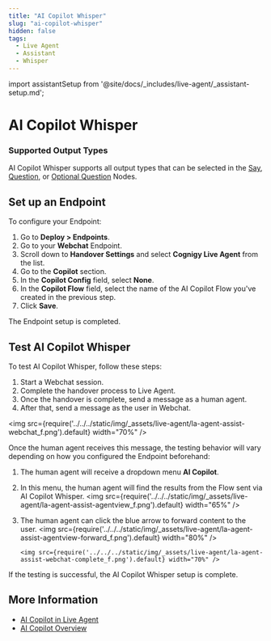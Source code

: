 ```yaml
---
title: "AI Copilot Whisper"
slug: "ai-copilot-whisper"
hidden: false
tags:
  - Live Agent
  - Assistant
  - Whisper
---
```

import assistantSetup from '@site/docs/_includes/live-agent/_assistant-setup.md';


# AI Copilot Whisper 

<assistantSetup />
 
### Supported Output Types

AI Copilot Whisper supports all output types that can be selected in the [Say](../../ai/build/node-reference/overview.md), [Question](../../ai/build/node-reference/overview.md), or [Optional Question](../../ai/build/node-reference/overview.md) Nodes.

## Set up an Endpoint

To configure your Endpoint:

1. Go to **Deploy > Endpoints**.
2. Go to your **Webchat** Endpoint.
3. Scroll down to **Handover Settings** and select **Cognigy Live Agent** from the list.
4. Go to the **Copilot** section.
5. In the **Copilot Config** field, select **None**.
6. In the **Copilot Flow** field, select the name of the AI Copilot Flow you've created in the previous step.
7. Click **Save**.

The Endpoint setup is completed.

## Test AI Copilot Whisper

To test AI Copilot Whisper, follow these steps:

1. Start a Webchat session.
2. Complete the handover process to Live Agent.
3. Once the handover is complete, send a message as a human agent.
4. After that, send a message as the user in Webchat.

<img src={require('../../../static/img/_assets/live-agent/la-agent-assist-webchat_f.png').default} width="70%" />

Once the human agent receives this message, the testing behavior will vary depending on how you configured the Endpoint beforehand:

1. The human agent will receive a dropdown menu **AI Copilot**. 
2. In this menu, the human agent will find the results from the Flow sent via AI Copilot Whisper.
       <img src={require('../../../static/img/_assets/live-agent/la-agent-assist-agentview_f.png').default} width="65%" />
3. The human agent can click the blue arrow to forward content to the user.
      <img src={require('../../../static/img/_assets/live-agent/la-agent-assist-agentview-forward_f.png').default} width="80%" />

       <img src={require('../../../static/img/_assets/live-agent/la-agent-assist-webchat-complete_f.png').default} width="70%" />

If the testing is successful, the AI Copilot Whisper setup is complete.

## More Information

- [AI Copilot in Live Agent](ai-copilot.md)
- [AI Copilot Overview](../../ai-copilot/overview.md)